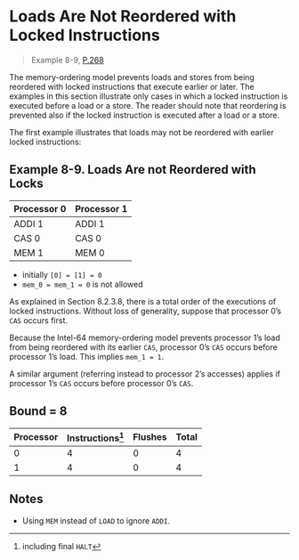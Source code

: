 # Loads Are Not Reordered with Locked Instructions

> Example 8-9, [P.268](https://software.intel.com/sites/default/files/managed/7c/f1/253668-sdm-vol-3a.pdf#page=268)

The memory-ordering model prevents loads and stores from being reordered with locked instructions that execute earlier or later.
The examples in this section illustrate only cases in which a locked instruction is executed before a load or a store.
The reader should note that reordering is prevented also if the locked instruction is executed after a load or a store.

The first example illustrates that loads may not be reordered with earlier locked instructions:

## Example 8-9. Loads Are not Reordered with Locks

| Processor 0 | Processor 1 |
| ----------- | ----------- |
| ADDI 1      | ADDI 1      |
| CAS 0       | CAS 0       |
| MEM 1       | MEM 0       |

* initially `[0] = [1] = 0`
* `mem_0 = mem_1 = 0` is not allowed

As explained in Section 8.2.3.8, there is a total order of the executions of locked instructions.
Without loss of generality, suppose that processor 0’s `CAS` occurs first.

Because the Intel-64 memory-ordering model prevents processor 1’s load from being reordered with its earlier `CAS`, processor 0’s `CAS` occurs before processor 1’s load.
This implies `mem_1 = 1`.

A similar argument (referring instead to processor 2’s accesses) applies if processor 1’s `CAS` occurs before processor 0’s `CAS`.

## Bound = 8

| Processor | Instructions[^1]  | Flushes | Total |
| --------- | ----------------  | ------- | ----- |
| 0         | 4                 | 0       | 4     |
| 1         | 4                 | 0       | 4     |

[^1]: including final `HALT`

## Notes

* Using `MEM` instead of `LOAD` to ignore `ADDI`.
